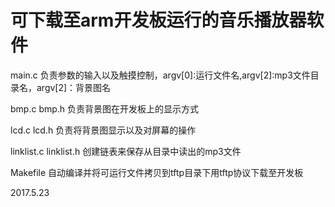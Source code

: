 # 可下载至arm开发板运行的音乐播放器软件

main.c 负责参数的输入以及触摸控制，argv[0]:运行文件名,argv[2]:mp3文件目录名，argv[2]：背景图名

bmp.c bmp.h 负责背景图在开发板上的显示方式

lcd.c lcd.h 负责将背景图显示以及对屏幕的操作

linklist.c linklist.h 创建链表来保存从目录中读出的mp3文件

Makefile 自动编译并将可运行文件拷贝到tftp目录下用tftp协议下载至开发板

2017.5.23
